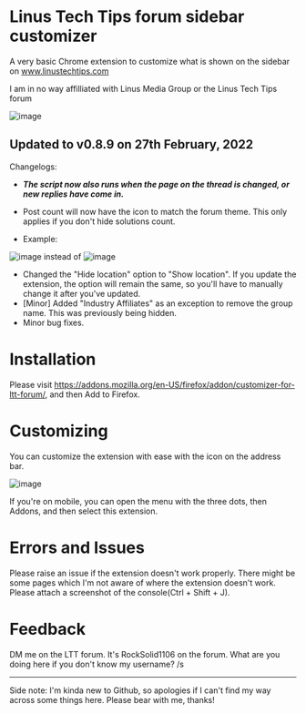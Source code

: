 
# Linus Tech Tips forum sidebar customizer

A very basic Chrome extension to customize what is shown on the sidebar on www.linustechtips.com

I am in no way affilliated with Linus Media Group or the Linus Tech Tips forum

![image](https://user-images.githubusercontent.com/83384667/141053644-68d6a89f-6fa7-4c0a-8a1d-be77f8dddc4c.png)


## Updated to v0.8.9 on 27th February, 2022
Changelogs:
- ***The script now also runs when the page on the thread is changed, or new replies have come in.***

- Post count will now have the icon to match the forum theme. This only applies if you don't hide solutions count.
- Example:

 ![image](https://user-images.githubusercontent.com/84492239/155879565-8fc528c0-4f72-4506-b400-4aae5e2047f4.png)
instead of
  ![image](https://user-images.githubusercontent.com/84492239/155879570-435d1929-c58f-4561-8285-821bfc3eae2c.png)

- Changed the "Hide location" option to "Show location". If you update the extension, the option will remain the same, so you'll have to manually change it after you've updated.
- [Minor] Added "Industry Affiliates" as an exception to remove the group name. This was previously being hidden.
- Minor bug fixes.


# Installation
Please visit https://addons.mozilla.org/en-US/firefox/addon/customizer-for-ltt-forum/, and then Add to Firefox.

# Customizing
You can customize the extension with ease with the icon on the address bar.

![image](https://user-images.githubusercontent.com/84492239/140894601-6875b69f-001a-4e34-a70e-63b4a0f8a5ad.png)

If you're on mobile, you can open the menu with the three dots, then Addons, and then select this extension.



# Errors and Issues
Please raise an issue if the extension doesn't work properly. There might be some pages which I'm not aware of where the extension doesn't work. Please attach a screenshot of the console(Ctrl + Shift + J).

# Feedback
DM me on the LTT forum. It's RockSolid1106 on the forum. What are you doing here if you don't know my username? /s

---------------------------------
Side note: I'm kinda new to Github, so apologies if I can't find my way across some things here. Please bear with me, thanks!

